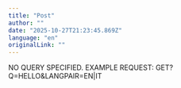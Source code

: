 ```yaml
---
title: "Post"
author: ""
date: "2025-10-27T21:23:45.869Z"
language: "en"
originalLink: ""
---
```


NO QUERY SPECIFIED. EXAMPLE REQUEST: GET?Q=HELLO&LANGPAIR=EN|IT